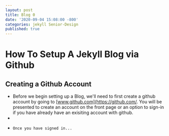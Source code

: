 ```yaml
---
layout: post
title: Blog 0
date: '2020-09-04 15:08:00 -800'
categories: jekyll Senior-Design
published: true
---
```


# How To Setup A Jekyll Blog via Github

## Creating a Github Account

- Before we begin setting up a Blog, we'll need to first create a github account by going to [www.github.com](https://github.com/. You will be presented to create an account on the front page or an option to sign-in if you have already have an exisiting account with github. 
-     
-     Once you have signed in...

